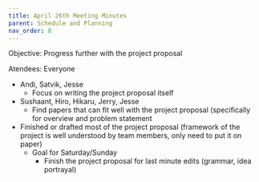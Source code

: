 ```yaml
---
title: April 26th Meeting Minutes
parent: Schedule and Planning
nav_order: 8
---
```


Objective: Progress further with the project proposal

Atendees: Everyone

- Andi, Satvik, Jesse
  - Focus on writing the project proposal itself
- Sushaant, Hiro, Hikaru, Jerry, Jesse
  - Find papers that can fit well with the project proposal (specifically for overview and problem statement
- Finished or drafted most of the project proposal (framework of the project is well understood by team members, only need to put it on paper)
  - Goal for Saturday/Sunday
    - Finish the project proposal for last minute edits (grammar, idea portrayal)      
